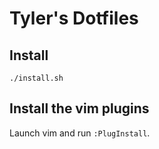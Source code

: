 # Tyler's Dotfiles

## Install
`./install.sh`

## Install the vim plugins
Launch vim and run `:PlugInstall`.
